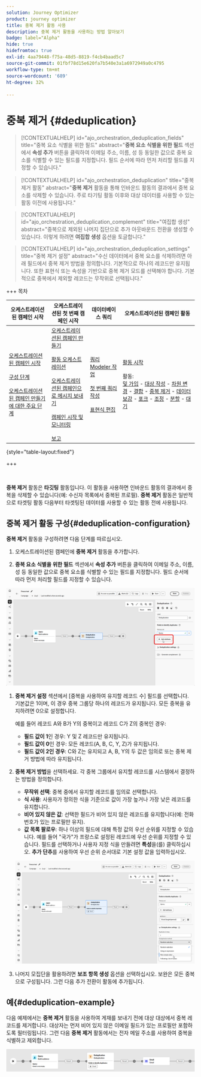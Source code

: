 ```yaml
---
solution: Journey Optimizer
product: journey optimizer
title: 중복 제거 활동 사용
description: 중복 제거 활동을 사용하는 방법 알아보기
badge: label="Alpha"
hide: true
hidefromtoc: true
exl-id: 4aa79448-f75a-48d5-8819-f4cb4baad5c7
source-git-commit: 01fbf78d15e620fa7b540e3a1a6972949a0c4795
workflow-type: tm+mt
source-wordcount: '689'
ht-degree: 32%

---
```


# 중복 제거 {#deduplication}

>[!CONTEXTUALHELP]
>id="ajo_orchestration_deduplication_fields"
>title="중복 요소 식별을 위한 필드"
>abstract="**중복 요소 식별을 위한 필드** 섹션에서 **속성 추가** 버튼을 클릭하여 이메일 주소, 이름, 성 등 동일한 값으로 중복 요소를 식별할 수 있는 필드를 지정합니다. 필드 순서에 따라 먼저 처리할 필드를 지정할 수 있습니다."

>[!CONTEXTUALHELP]
>id="ajo_orchestration_deduplication"
>title="중복 제거 활동"
>abstract="**중복 제거** 활동을 통해 인바운드 활동의 결과에서 중복 요소를 삭제할 수 있습니다. 주로 타기팅 활동 이후와 대상 데이터를 사용할 수 있는 활동 이전에 사용됩니다."

>[!CONTEXTUALHELP]
>id="ajo_orchestration_deduplication_complement"
>title="여집합 생성"
>abstract="중복으로 제외된 나머지 집단으로 추가 아웃바운드 전환을 생성할 수 있습니다. 이렇게 하려면 **여집합 생성** 옵션을 토글합니다."

>[!CONTEXTUALHELP]
>id="ajo_orchestration_deduplication_settings"
>title="중복 제거 설정"
>abstract="수신 데이터에서 중복 요소를 삭제하려면 아래 필드에서 중복 제거 방법을 정의합니다. 기본적으로 하나의 레코드만 유지됩니다. 또한 표현식 또는 속성을 기반으로 중복 제거 모드를 선택해야 합니다. 기본적으로 중복에서 제외할 레코드는 무작위로 선택됩니다."

+++ 목차

| 오케스트레이션된 캠페인 시작 | 오케스트레이션된 첫 번째 캠페인 시작 | 데이터베이스 쿼리 | 오케스트레이션된 캠페인 활동 |
|---|---|---|---|
| [오케스트레이션된 캠페인 시작](../gs-orchestrated-campaigns.md)<br/><br/>[구성 단계](../configuration-steps.md)<br/><br/>[오케스트레이션된 캠페인 만들기에 대한 주요 단계](../gs-campaign-creation.md) | [오케스트레이션된 캠페인 만들기](../create-orchestrated-campaign.md)<br/><br/>[활동 오케스트레이션](../orchestrate-activities.md)<br/><br/>[오케스트레이션된 캠페인으로 메시지 보내기](../send-messages.md)<br/><br/>[캠페인 시작 및 모니터링](../start-monitor-campaigns.md)<br/><br/>[보고](../reporting-campaigns.md) | [쿼리 Modeler 작업](../orchestrated-query-modeler.md)<br/><br/>[첫 번째 쿼리 작성](../build-query.md)<br/><br/>[표현식 편집](../edit-expressions.md) | [활동 시작](about-activities.md)<br/><br/>활동:<br/>[및 가입](and-join.md) - [대상 작성](build-audience.md) - [차원 변경](change-dimension.md) - [결합](combine.md) - [중복 제거](deduplication.md) - [데이터 보강](enrichment.md) - [포크](fork.md) - [조정](reconciliation.md) - [분할](split.md) - [대기](wait.md) |

{style="table-layout:fixed"}

+++

<br/>

**중복 제거** 활동은 **타깃팅** 활동입니다. 이 활동을 사용하면 인바운드 활동의 결과에서 중복을 삭제할 수 있습니다(예: 수신자 목록에서 중복된 프로필). **중복 제거** 활동은 일반적으로 타겟팅 활동 다음부터 타겟팅된 데이터를 사용할 수 있는 활동 전에 사용됩니다.

## 중복 제거 활동 구성{#deduplication-configuration}

**중복 제거** 활동을 구성하려면 다음 단계를 따르십시오.


1. 오케스트레이션된 캠페인에 **중복 제거** 활동을 추가합니다.

1. **중복 요소 식별을 위한 필드** 섹션에서 **속성 추가** 버튼을 클릭하여 이메일 주소, 이름, 성 등 동일한 값으로 중복 요소를 식별할 수 있는 필드를 지정합니다. 필드 순서에 따라 먼저 처리할 필드를 지정할 수 있습니다.

![](../assets/deduplication-1.png)

1. **중복 제거 설정** 섹션에서 [중복을 사용하여 유지할 레코드 수] 필드를 선택합니다. 기본값은 1이며, 이 경우 중복 그룹당 하나의 레코드가 유지됩니다. 모든 중복을 유지하려면 0으로 설정합니다.

   예를 들어 레코드 A와 B가 Y의 중복이고 레코드 C가 Z의 중복인 경우:

   * **필드 값이 1**&#x200B;인 경우: Y 및 Z 레코드만 유지됩니다.
   * **필드 값이 0**&#x200B;인 경우: 모든 레코드(A, B, C, Y, Z)가 유지됩니다.
   * **필드 값이 2인 경우**: C와 Z는 유지되고 A, B, Y의 두 값은 임의로 또는 중복 제거 방법에 따라 유지됩니다.

1. **중복 제거 방법**&#x200B;을 선택하세요. 각 중복 그룹에서 유지할 레코드를 시스템에서 결정하는 방법을 정의합니다.

   * **무작위 선택**: 중복 중에서 유지할 레코드를 임의로 선택합니다.
   * **식 사용**: 사용자가 정의한 식을 기준으로 값이 가장 높거나 가장 낮은 레코드를 유지합니다.
   * **비어 있지 않은 값**: 선택한 필드가 비어 있지 않은 레코드를 유지합니다(예: 전화 번호가 있는 프로필만 유지).
   * **값 목록 팔로우**: 하나 이상의 필드에 대해 특정 값의 우선 순위를 지정할 수 있습니다. 예를 들어 &quot;국가&quot;가 프랑스로 설정된 레코드에 우선 순위를 지정할 수 있습니다. 필드를 선택하거나 사용자 지정 식을 만들려면 **특성**&#x200B;을(를) 클릭하십시오. **추가 단추**&#x200B;를 사용하여 우선 순위 순서대로 기본 설정 값을 입력하십시오.

   ![](../assets/deduplication-2.png)

1. 나머지 모집단을 활용하려면 **보조 항목 생성** 옵션을 선택하십시오. 보완은 모든 중복으로 구성됩니다. 그런 다음 추가 전환이 활동에 추가됩니다.

## 예{#deduplication-example}

다음 예제에서는 **중복 제거** 활동을 사용하여 게재를 보내기 전에 대상 대상에서 중복 레코드를 제거합니다. 대상자는 먼저 비어 있지 않은 이메일 필드가 있는 프로필만 포함하도록 필터링됩니다. 그런 다음 **중복 제거** 활동에서는 전자 메일 주소를 사용하여 중복을 식별하고 제외합니다.

![](../assets/deduplication-3.png)
